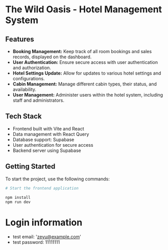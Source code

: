 # The Wild Oasis - Hotel Management System

## Features

- **Booking Management:** Keep track of all room bookings and sales records, displayed on the dashboard.
- **User Authentication:** Ensure secure access with user authentication and authorization.
- **Hotel Settings Update:** Allow for updates to various hotel settings and configurations.
- **Cabin Management:** Manage different cabin types, their status, and availability.
- **User Management:** Administer users within the hotel system, including staff and administrators.

## Tech Stack

- Frontend built with Vite and React
- Data management with React Query
- Database support: Supabase
- User authentication for secure access
- Backend server using Supabase

## Getting Started

To start the project, use the following commands:

```bash
# Start the frontend application

npm install
npm run dev


```
# Login information
- test email: 'zeyu@example.com'
- test password: 11111111

